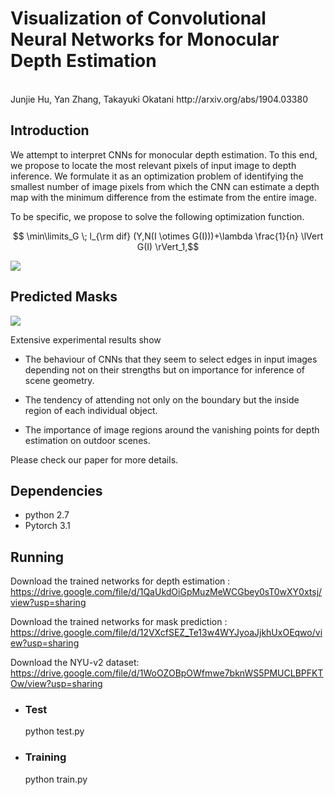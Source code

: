 # Visualization of Convolutional Neural Networks for Monocular Depth Estimation
<br>
Junjie Hu, Yan Zhang, Takayuki Okatani http://arxiv.org/abs/1904.03380  

Introduction
-
We attempt to interpret CNNs for monocular depth estimation. To this end, we propose to locate the most relevant pixels of input image to depth inference. We formulate it as an optimization problem of identifying the smallest number of image pixels from which the CNN can estimate a depth map with the minimum difference from the estimate from the entire image. 

To be specific, we propose to solve the following optimization function.

<script type="text/javascript" src="http://cdn.mathjax.org/mathjax/latest/MathJax.js?config=default"></script>
$$ \min\limits_G \; l_{\rm dif} (Y,N(I \otimes G(I)))+\lambda \frac{1}{n}
    \lVert G(I) \rVert_1,$$



![](https://github.com/junjH/Visualizing-CNNs-for-monocular-depth-estimation/raw/master/figs/fig_arch.png)

Predicted Masks
-
![](https://github.com/junjH/Visualizing-CNNs-for-monocular-depth-estimation/raw/master/figs/fig_mask.png)

Extensive experimental results show

+ The behaviour of CNNs that they seem to select edges in input images depending not on their strengths but on importance for inference of scene geometry.

+ The tendency of attending not only on the boundary but the inside region of each individual object.

+ The importance of image regions around the vanishing points for depth estimation on outdoor scenes.


Please check our paper for more details.

Dependencies
-
+ python 2.7<br>
+ Pytorch 3.1<br>

Running
-

Download the trained networks for depth estimation :
https://drive.google.com/file/d/1QaUkdOiGpMuzMeWCGbey0sT0wXY0xtsj/view?usp=sharing<br>

Download the trained networks for mask prediction :
https://drive.google.com/file/d/12VXcfSEZ_Te13w4WYJyoaJjkhUxOEqwo/view?usp=sharing<br>

Download the NYU-v2 dataset:
https://drive.google.com/file/d/1WoOZOBpOWfmwe7bknWS5PMUCLBPFKTOw/view?usp=sharing<br>

+ ### Test<br>
  python test.py<br>
+ ### Training<br>
  python train.py<br>


